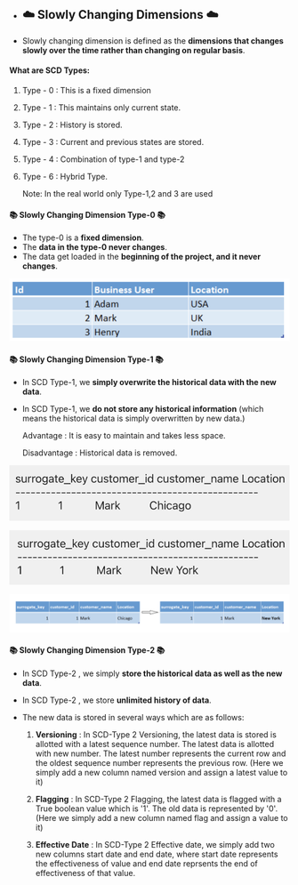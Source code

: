 - ## ☁️ Slowly Changing Dimensions ☁️

- Slowly changing dimension is defined as the **dimensions that changes slowly over the time rather than changing on regular basis**.

#### What are SCD Types:

1. Type - 0 : This is a fixed dimension
2. Type - 1 : This maintains only current state.
3. Type - 2 : History is stored.
4. Type - 3 : Current and previous states are stored.
5. Type - 4 : Combination of type-1 and type-2
6. Type - 6 : Hybrid Type.


    Note: In the real world only Type-1,2 and 3 are used

#### 📚 Slowly Changing Dimension Type-0 📚


- The type-0 is a **fixed dimension**.
- The **data in the type-0 never changes**.
- The data get loaded in the **beginning of the project, and it never changes**.

![Alt text](https://github.com/vegetariancoder/wordsToSpeak/blob/main/images/SCD-0.png?raw=true "Title")

#### 📚 Slowly Changing Dimension Type-1 📚

- In SCD Type-1, we **simply overwrite the historical data with the new data**.
- In SCD Type-1, we **do not store any historical information** (which means the historical data is simply overwritten by new data.)

    
    Advantage : It is easy to maintain and takes less space.

    Disadvantage : Historical data is removed.


![Alt text](https://github.com/vegetariancoder/wordsToSpeak/blob/main/images/SCD-1_1.png?raw=true "Title")

![Alt text](https://github.com/vegetariancoder/wordsToSpeak/blob/main/images/SCD-1_2.png?raw=true "Title")

![Alt text](https://github.com/vegetariancoder/wordsToSpeak/blob/main/images/SCD-1_3.png?raw=true "Title")


#### 📚 Slowly Changing Dimension Type-2 📚

- In SCD Type-2 , we simply **store the historical data as well as the new data**.
- In SCD Type-2 , we store **unlimited history of data**.
- The new data is stored in several ways which are as follows:

  1. **Versioning** : In SCD-Type 2 Versioning, the latest data is stored is allotted with a latest sequence number. The latest data is allotted with new number. The latest number represents the current row and the oldest sequence number represents the previous row. (Here we simply add a new column named version and assign a latest value to it)

  2. **Flagging** : In SCD-Type 2 Flagging, the latest data is flagged with a True boolean value which is '1'. The old data is represented by '0'. (Here we simply add a new column named flag and assign a value to it)

  3. **Effective Date** : In SCD-Type 2 Effective date, we simply add two new columns start date and end date, where start date represents the effectiveness of value and end date reprsents the end of effectiveness of that value.



